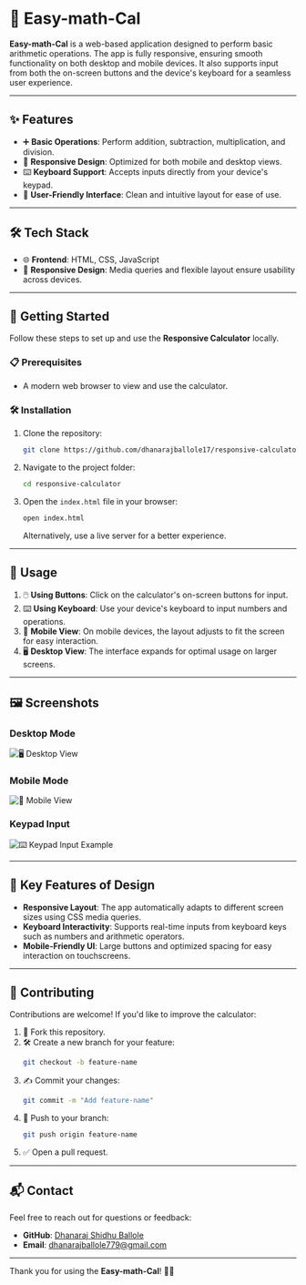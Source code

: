# 🧮 Easy-math-Cal

**Easy-math-Cal** is a web-based application designed to perform basic arithmetic operations. The app is fully responsive, ensuring smooth functionality on both desktop and mobile devices. It also supports input from both the on-screen buttons and the device's keyboard for a seamless user experience.

---

## ✨ Features

- ➕ **Basic Operations**: Perform addition, subtraction, multiplication, and division.
- 📱 **Responsive Design**: Optimized for both mobile and desktop views.
- ⌨️ **Keyboard Support**: Accepts inputs directly from your device's keypad.
- 🎨 **User-Friendly Interface**: Clean and intuitive layout for ease of use.

---

## 🛠️ Tech Stack

- 🌐 **Frontend**: HTML, CSS, JavaScript
- 📱 **Responsive Design**: Media queries and flexible layout ensure usability across devices.

---

## 🚀 Getting Started

Follow these steps to set up and use the **Responsive Calculator** locally.

### 📋 Prerequisites

- A modern web browser to view and use the calculator.

### 🛠️ Installation

1. Clone the repository:
   ```bash
   git clone https://github.com/dhanarajballole17/responsive-calculator.git
   ```
2. Navigate to the project folder:
   ```bash
   cd responsive-calculator
   ```
3. Open the `index.html` file in your browser:
   ```bash
   open index.html
   ```
   Alternatively, use a live server for a better experience.

---

## 📖 Usage

1. 🖱️ **Using Buttons**: Click on the calculator's on-screen buttons for input.
2. ⌨️ **Using Keyboard**: Use your device's keyboard to input numbers and operations.
3. 📱 **Mobile View**: On mobile devices, the layout adjusts to fit the screen for easy interaction.
4. 🖥️ **Desktop View**: The interface expands for optimal usage on larger screens.

---

## 🖼️ Screenshots

### Desktop Mode  
![🖥️ Desktop View](path/to/desktop-screenshot.png)

### Mobile Mode  
![📱 Mobile View](path/to/mobile-screenshot.png)

### Keypad Input  
![⌨️ Keypad Input Example](path/to/keypad-input-screenshot.png)

---

## 🌟 Key Features of Design

- **Responsive Layout**: The app automatically adapts to different screen sizes using CSS media queries.
- **Keyboard Interactivity**: Supports real-time inputs from keyboard keys such as numbers and arithmetic operators.
- **Mobile-Friendly UI**: Large buttons and optimized spacing for easy interaction on touchscreens.

---

## 🤝 Contributing

Contributions are welcome! If you'd like to improve the calculator:

1. 🍴 Fork this repository.
2. 🛠️ Create a new branch for your feature:
   ```bash
   git checkout -b feature-name
   ```
3. ✍️ Commit your changes:
   ```bash
   git commit -m "Add feature-name"
   ```
4. 🔄 Push to your branch:
   ```bash
   git push origin feature-name
   ```
5. ✅ Open a pull request.

---

## 📬 Contact

Feel free to reach out for questions or feedback:

- **GitHub**: [Dhanaraj Shidhu Ballole](https://github.com/dhanarajballole17)  
- **Email**: [dhanarajballole779@gmail.com](mailto:dhanarajballole779@gmail.com)

---

Thank you for using the **Easy-math-Cal**! 🚀🧮  

